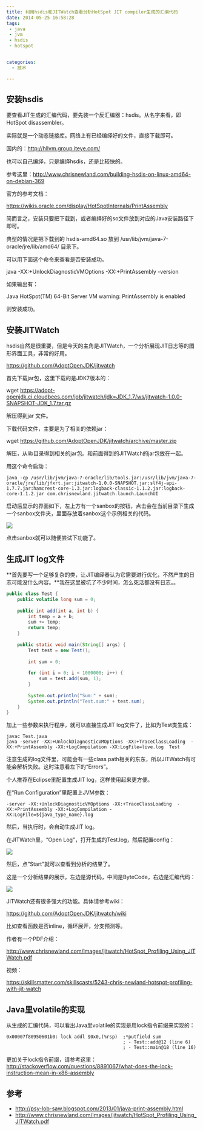 ```yaml
---
title: 利用hsdis和JITWatch查看分析HotSpot JIT compiler生成的汇编代码
date: 2014-05-25 16:58:28
tags:
 - java
 - jvm
 - hsdis
 - hotspot


categories:
  - 技术

---
```


## 安装hsdis

要查看JIT生成的汇编代码，要先装一个反汇编器：hsdis。从名字来看，即HotSpot disassembler。

实际就是一个动态链接库。网络上有已经编绎好的文件，直接下载即可。

国内的：http://hllvm.group.iteye.com/

也可以自己编绎，只是编绎hsdis，还是比较快的。

参考这里：http://www.chrisnewland.com/building-hsdis-on-linux-amd64-on-debian-369



官方的参考文档：

https://wikis.oracle.com/display/HotSpotInternals/PrintAssembly

简而言之，安装只要把下载到，或者编绎好的so文件放到对应的Java安装路径下即可。

典型的情况是把下载到的 hsdis-amd64.so 放到 /usr/lib/jvm/java-7-oracle/jre/lib/amd64/ 目录下。

可以用下面这个命令来查看是否安装成功。

java -XX:+UnlockDiagnosticVMOptions -XX:+PrintAssembly -version

如果输出有：

Java HotSpot(TM) 64-Bit Server VM warning: PrintAssembly is enabled

则安装成功。

## 安装JITWatch

hsdis自然是很重要，但是今天的主角是JITWatch，一个分析展现JIT日志等的图形界面工具，非常的好用。

https://github.com/AdoptOpenJDK/jitwatch

首先下载jar包，这里下载的是JDK7版本的：

wget https://adopt-openjdk.ci.cloudbees.com/job/jitwatch/jdk=JDK_1.7/ws/jitwatch-1.0.0-SNAPSHOT-JDK_1.7.tar.gz

解压得到jar 文件。

下载代码文件，主要是为了相关的依赖jar：

wget  https://github.com/AdoptOpenJDK/jitwatch/archive/master.zip

解压，从lib目录得到相关的jar包。和前面得到的JITWatch的jar包放在一起。

用这个命令启动：

```
java -cp /usr/lib/jvm/java-7-oracle/lib/tools.jar:/usr/lib/jvm/java-7-oracle/jre/lib/jfxrt.jar:jitwatch-1.0.0-SNAPSHOT.jar:slf4j-api-1.7.7.jar:hamcrest-core-1.3.jar:logback-classic-1.1.2.jar:logback-core-1.1.2.jar com.chrisnewland.jitwatch.launch.LaunchUI
```

启动后显示的界面如下，左上方有一个sanbox的按钮，点击会在当前目录下生成一个sanbox文件夹，里面存放着sanbox这个示例相关的代码。

![](/img/jitwatch.png)

点击sanbox就可以随便尝试下功能了。

## 生成JIT log文件

**首先要写一个足够复杂的类，让JIT编绎器认为它需要进行优化，不然产生的日志可能没什么内容。**我在这里被坑了不少时间，怎么死活都没有日志。。

```java
public class Test {
	public volatile long sum = 0;
	
	public int add(int a, int b) {
		int temp = a + b;
		sum += temp;
		return temp;
	}
 
	public static void main(String[] args) {
		Test test = new Test();
 
		int sum = 0;
 
		for (int i = 0; i < 1000000; i++) {
			sum = test.add(sum, 1);
		}
 
		System.out.println("Sum:" + sum);
		System.out.println("Test.sum:" + test.sum);
	}
}
```

加上一些参数来执行程序，就可以直接生成JIT log文件了，比如为Test类生成：

```
javac Test.java
java -server -XX:+UnlockDiagnosticVMOptions -XX:+TraceClassLoading  -XX:+PrintAssembly -XX:+LogCompilation -XX:LogFile=live.log  Test
```

注意生成的log文件里，可能会有一些class path相关的东东，所以JITWatch有可能会解析失败。这时注意看左下的“Errors”。

个人推荐在Eclipse里配置生成JIT log，这样使用起来更方便。

在“Run Configuration”里配置上JVM参数：

```
-server -XX:+UnlockDiagnosticVMOptions -XX:+TraceClassLoading  -XX:+PrintAssembly -XX:+LogCompilation -XX:LogFile=${java_type_name}.log

```

然后，当执行时，会自动生成JIT log。

在JITWatch里，“Open Log"，打开生成的Test.log，然后配置config：

![](/img/jitwatch-config.png)

然后，点”Start"就可以查看到分析的结果了。

这是一个分析结果的展示，左边是源代码，中间是ByteCode，右边是汇编代码：

![](/img/jitwatch-result.png)

JITWatch还有很多强大的功能。具体请参考wiki：

https://github.com/AdoptOpenJDK/jitwatch/wiki

比如查看函数是否inline，循环展开，分支预测等。

作者有一个PDF介绍：

http://www.chrisnewland.com/images/jitwatch/HotSpot_Profiling_Using_JITWatch.pdf

视频：

https://skillsmatter.com/skillscasts/5243-chris-newland-hotspot-profiling-with-jit-watch

## Java里volatile的实现

从生成的汇编代码，可以看出Java里volatile的实现是用lock指令前缀来实现的：

```
0x00007f80950601b0: lock addl $0x0,(%rsp)  ;*putfield sum
                                           ; - Test::add@12 (line 6)
                                           ; - Test::main@18 (line 16)
```

更加关于lock指令前缀，请参考这里：
http://stackoverflow.com/questions/8891067/what-does-the-lock-instruction-mean-in-x86-assembly


## 参考

* http://psy-lob-saw.blogspot.com/2013/01/java-print-assembly.html
* http://www.chrisnewland.com/images/jitwatch/HotSpot_Profiling_Using_JITWatch.pdf
